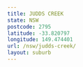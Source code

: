 ```yaml
---
title: JUDDS CREEK
state: NSW
postcode: 2795
latitude: -33.820797
longitude: 149.474401
url: /nsw/judds-creek/
layout: suburb
---
```

